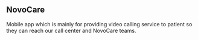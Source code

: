 ## NovoCare
Mobile app which is mainly for providing video calling service to patient so they can reach our call center and NovoCare teams.
